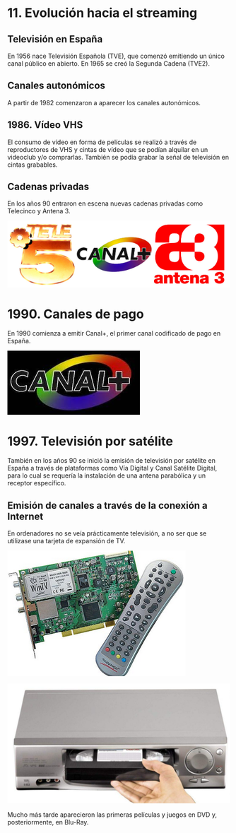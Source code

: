 # 11. Evolución hacia el streaming

## Televisión en España

En 1956 nace Televisión Española (TVE), que comenzó emitiendo un único canal público en abierto.
En 1965 se creó la Segunda Cadena (TVE2).

## Canales autonómicos

A partir de 1982 comenzaron a aparecer los canales autonómicos.

## 1986. Vídeo VHS

El consumo de vídeo en forma de películas se realizó a través de reproductores de VHS y cintas de vídeo que se podían alquilar en un videoclub y/o comprarlas. También se podía grabar la señal de televisión en cintas grabables.

## Cadenas privadas

En los años 90 entraron en escena nuevas cadenas privadas como Telecinco y Antena 3.

![](img/2023-03-21-16-34-07.png)

# 1990. Canales de pago

En 1990 comienza a emitir Canal+, el primer canal codificado de pago en España.

![](img/2023-03-21-16-33-08.png)

# 1997. Televisión por satélite

También en los años 90 se inició la emisión de televisión por satélite en España a través de plataformas como Vía Digital y Canal Satélite Digital, para lo cual se requería la instalación de una antena parabólica y un receptor específico.

## Emisión de canales a través de la conexión a Internet

En ordenadores no se veía prácticamente televisión, a no ser que se utilizase una tarjeta de expansión de TV.

![imagen](media/image55.png)

![imagen](media/image56.jpeg)

Mucho más tarde aparecieron las primeras películas y juegos en DVD y, posteriormente, en Blu-Ray.
